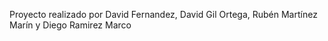 Proyecto realizado por David Fernandez, David Gil Ortega, Rubén Martínez Marín y Diego Ramirez Marco
